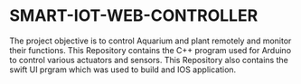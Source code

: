 # SMART-IOT-WEB-CONTROLLER

The project objective is to control Aquarium and plant remotely and monitor their functions.
This Repository contains the C++ program used for Arduino to control various actuators and sensors.
This Repository also contains the swift UI prgram which was used to build and IOS application.
